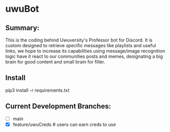 # uwuBot

## Summary:
This is the coding behind Uwuversity's Professor bot for Discord.
It is custom designed to retrieve specific messages like playlists and useful links, we hope to increase its capabilities using message/image recognition logic have it react to our communities posts and memes, designating a big brain for good content and small brain for filler.

## Install

pip3 install -r requirements.txt

## Current Development Branches:
  - [ ] main
  - [x] feature/uwuCreds   # users can earn creds to use
